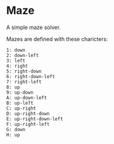 Maze
====

A simple maze solver.

Mazes are defined with these charicters:

```
1: down
2: down-left
3: left
4: right
5: right-down
6: right-down-left
7: right-left
8: up
9: up-down
A: up-down-left
B: up-left
C: up-right
D: up-right-down
E: up-right-down-left
F: up-right-left
G: down
H: up
```

